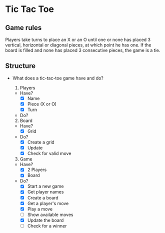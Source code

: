 # Tic Tac Toe

## Game rules
  Players take turns to place an X or an O until one or none has placed 3 vertical, horizontal or diagonal pieces, at which point he has one. If the board is filled and none has placed 3 consecutive pieces, the game is a tie.
## Structure

- What does a tic-tac-toe game have and do?

  1. Players
    - Have?
      - [x] Name
      - [x] Piece (X or O)
      - [x] Turn
    - Do?
  2. Board
    - Have?
      - [x] Grid
    - Do?
      - [x] Create a grid
      - [x] Update
      - [x] Check for valid move
  3. Game
    - Have?
      - [x] 2 Players
      - [x] Board
    - Do?
      - [x] Start a new game
      - [x] Get player names
      - [x] Create a board
      - [x] Get a player's move
      - [x] Play a move
      - [ ] Show available moves
      - [x] Update the board
      - [ ] Check for a winner